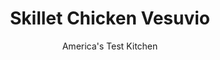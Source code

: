 ---
layout: ../../layouts/MarkdownPostLayout.astro
title: Skillet Chicken Vesuvio
author: America's Test Kitchen
pubDate: 2023-03-15
description: "Traditional Vesuvio features braised bone-in chicken parts, but boneless breasts make more sense for our streamlined, quick-cooking skillet recipe."
image_url: https://res.cloudinary.com/hksqkdlah/image/upload/ar_1:1,c_fill,dpr_2.0,f_auto,fl_lossy.progressive.strip_profile,g_faces:auto,q_auto:low,w_344/7024_sfs-chickenvesuvio-01-277685
tags: ["Main Courses","American","Midwest","Chicken"]
calories: 2021
protein: 45
carbohydrates: 35
fats: 
fiber: 4
ingredients: ["4 , boneless, skinless chicken breasts (about 1 1/2 pounds)",", Salt and pepper","2 tablespoons, olive oil","1 1/2 pounds, baby red potatoes, scrubbed and halved","2 , garlic cloves, minced","1 teaspoon, fresh rosemary, minced","1/2 teaspoon, dried oregano","1/2 cup, white wine","1 1/2 cups, low-sodium chicken broth","1 cup, frozen peas, thawed","2 tablespoons, unsalted butter","2 teaspoons, lemon juice"]
serves: 4
time: ""
instructions: ["Pat chicken dry with paper towels and season with salt and pepper. Heat 1 tablespoon oil in large nonstick skillet over medium-high heat until just smoking. Cook chicken until golden, about 3 minutes per side. Transfer to plate.","Add remaining oil to pan and heat until shimmering. Cook potatoes, cut-side down, until golden brown, about 7 minutes. Stir in garlic, rosemary, oregano, and ½ teaspoon salt and cook until fragrant, about 30 seconds. Add wine and broth, scraping up any browned bits with wooden spoon, and bring to boil. Return browned chicken to skillet on top of potatoes. Reduce heat to medium-low and simmer, covered, until chicken is cooked through and potatoes are tender, about 12 minutes. Using slotted spoon, transfer chicken and potatoes to serving platter; tent with foil.","Increase heat to medium-high and cook, uncovered, until sauce is reduced to 1 cup, about 5 minutes. Stir in peas and cook until heated through, about 1 minute. Off heat, whisk in butter and lemon juice and season with salt and pepper. Pour sauce over chicken and potatoes. Serve."]
nutrition: ["1525 mg Potassium","532 mg Phosphorus","53 mg Calcium","2 mg Iron","101 mg Magnesium","1192 mg Sodium","2 mg Zinc","17 g Fat","20 mg Niacin (B3)","7 g Monounsaturated","1 g Polyunsaturated","22 mg Vitamin C","139 mg Cholesterol","5 g Saturated","4 g Fiber","65 µg Folate (food)","4 g Sugars","22 µg Vitamin K","406 g Water","35 g Carbs","65 µg Folate equivalent (total)","45 g Protein","2 mg Vitamin E","1 mg Vitamin B6","95 µg Vitamin A","505 kcal Energy","2021 calories"]
notes: "If you cannot find baby red potatoes, substitute larger red potatoes that have been quartered. For a spicier Vesuvio, stir in ¼ teaspoon red pepper flakes with the garlic in step 2."
---